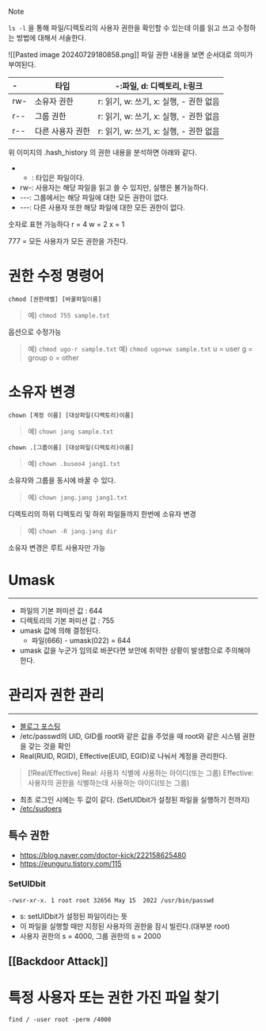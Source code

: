 > [!NOTE]
> `ls -l` 을 통해 파일/디렉토리의 사용자 권한을 확인할 수 있는데
> 이를 읽고 쓰고 수정하는 방법에 대해서 서술한다.

![[Pasted image 20240729180858.png]]
파일 권한 내용을 보면 순서대로 의미가 부여된다.

| - | 타입 | -:파일, d: 디렉토리, l:링크 |
| :--- | ---- | ---- |
| rw- | 소유자 권한 | r: 읽기, w: 쓰기, x: 실행, - 권한 없음 |
| r-- | 그룹 권한 | r: 읽기, w: 쓰기, x: 실행, - 권한 없음 |
| r-- | 다른 사용자 권한 | r: 읽기, w: 쓰기, x: 실행, - 권한 없음 |

위 이미지의 .hash_history 의 권한 내용을 분석하면 아래와 같다.
- - : 타입은 파일이다.
- rw-: 사용자는 해당 파일을 읽고 쓸 수 있지만, 실행은 불가능하다.
- ---: 그룹에서는 해당 파일에 대한 모든 권한이 없다.
- ---: 다른 사용자 또한 해당 파일에 대한 모든 권한이 없다.

숫자로 표현 가능하다
r = 4
w = 2
x = 1

777 = 모든 사용자가 모든 권한을 가진다.

# 권한 수정 명령어
`chmod [권한레벨] [바꿀파일이름]`
> 예) `chmod 755 sample.txt`

옵션으로 수정가능
> 예) `chmod ugo-r sample.txt`
> 예) `chmod ugo+wx sample.txt`
> u = user
> g = group
> o = other
# 소유자 변경
`chown [계정 이름] [대상파일(디렉토리)이름]`
> 예) `chown jang sample.txt`

`chown .[그룹이름] [대상파일(디렉토리)이름]`
> 예) `chown .buseo4 jang1.txt`

소유자와 그룹을 동시에 바꿀 수 있다.
> 예) `chown jang.jang jang1.txt`

디렉토리의 하위 디렉토리 및 하위 파일들까지 한번에 소유자 변경
> 예) `chown -R jang.jang dir`

소유자 변경은 루트 사용자만 가능


# Umask
---
- 파일의 기본 퍼미션 값 : 644
- 디렉토리의 기본 퍼미션 값 : 755
- umask 값에 의해 결정된다.
	- 파일(666) - umask(022) = 644
- umask 값을 누군가 임의로 바꾼다면 보안에 취약한 상황이 발생함으로 주의해야 한다.

# 관리자 권한 관리
---
- [블로그 포스팅](https://velog.io/@lenyleny/Linux-sudosusu-%EC%B0%A8%EC%9D%B4-%EA%B7%B8%EB%A6%AC%EA%B3%A0-%EC%99%80-%EC%B0%A8%EC%9D%B4-rootadminuser-%EC%B0%A8%EC%9D%B4)
- /etc/passwd의 UID, GID를 root와 같은 값을 주었을 때 root와 같은 시스템 권한을 갖는 것을 확인
- Real(RUID, RGID), Effective(EUID, EGID)로 나눠서 계정을 관리한다.

> [!Real/Effective]
> Real: 사용자 식별에 사용하는 아이디(또는 그룹)
> Effective: 사용자의 권한을 식별하는데 사용하는 아이디(또는 그룹)
- 최초 로그인 시에는 두 값이 같다. (SetUIDbit가 설정된 파일을 실행하기 전까지)
- [/etc/sudoers](https://mans-daily.tistory.com/entry/%EB%A6%AC%EB%88%85%EC%8A%A4UbuntuCentOS-etcsudoers-%ED%8C%8C%EC%9D%BC%EC%9D%84-%EC%88%98%EC%A0%95%ED%95%98%EC%97%AC-sudo-%EA%B6%8C%ED%95%9C-%EB%B0%8F-root-%EA%B6%8C%ED%95%9C-%EB%B6%80%EC%97%AC%ED%95%98%EA%B8%B0)

## 특수 권한
- https://blog.naver.com/doctor-kick/222158625480
- https://eunguru.tistory.com/115
### SetUIDbit
```
-rwsr-xr-x. 1 root root 32656 May 15  2022 /usr/bin/passwd
```
- s: setUIDbit가 설정된 파일이라는 뜻
- 이 파일을 실행할 때만 지정된 사용자의 권한을 잠시 빌린다.(대부분 root)
- 사용자 권한의 s = 4000, 그룹 권한의 s = 2000


## [[Backdoor Attack]]

# 특정 사용자 또는 권한 가진 파일 찾기 
```
find / -user root -perm /4000
```